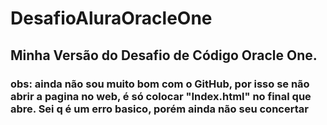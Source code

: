 # DesafioAluraOracleOne

## Minha Versão do Desafio de Código Oracle One.

### obs: ainda não sou muito bom com o GitHub, por isso se não abrir a pagina no web, é só colocar "Index.html" no final que abre. Sei q é um erro basico, porém ainda não seu concertar
